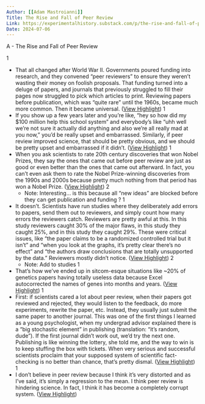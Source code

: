 ```yaml
---
Author: [[Adam Mastroianni]]
Title: The Rise and Fall of Peer Review
Link: https://experimentalhistory.substack.com/p/the-rise-and-fall-of-peer-review
Date: 2024-07-06
---
```

A - The Rise and Fall of Peer Review

1
- That all changed after World War II. Governments poured funding into research, and they convened “peer reviewers” to ensure they weren’t wasting their money on foolish proposals. That funding turned into a deluge of papers, and journals that previously struggled to fill their pages now struggled to pick which articles to print. Reviewing papers before publication, which was “quite rare” until the 1960s, became much more common. Then it became universal. ([View Highlight](https://instapaper.com/read/1561318235/21526097))
1
- If you show up a few years later and you’re like, “hey so how did my $100 million help this school system” and everybody’s like “uhh well we’re not sure it actually did anything and also we’re all really mad at you now,” you’d be really upset and embarrassed. Similarly, if peer review improved science, that should be pretty obvious, and we should be pretty upset and embarrassed if it didn’t. ([View Highlight](https://instapaper.com/read/1561318235/21526103))
1
- When you ask scientists to rate 20th century discoveries that won Nobel Prizes, they say the ones that came out before peer review are just as good or even better than the ones that came out afterward. In fact, you can’t even ask them to rate the Nobel Prize-winning discoveries from the 1990s and 2000s because pretty much nothing from that period has won a Nobel Prize. ([View Highlight](https://instapaper.com/read/1561318235/21526105))
2
    - Note: Interesting… is this because all “new ideas” are blocked before they can get publication and funding ?
1
- It doesn’t. Scientists have run studies where they deliberately add errors to papers, send them out to reviewers, and simply count how many errors the reviewers catch. Reviewers are pretty awful at this. In this study reviewers caught 30% of the major flaws, in this study they caught 25%, and in this study they caught 29%. These were critical issues, like “the paper claims to be a randomized controlled trial but it isn’t” and “when you look at the graphs, it’s pretty clear there’s no effect” and “the authors draw conclusions that are totally unsupported by the data.” Reviewers mostly didn’t notice. ([View Highlight](https://instapaper.com/read/1561318235/21526113))
2
    - Note: Add to studies
1
- That’s how we’ve ended up in sitcom-esque situations like ~20% of genetics papers having totally useless data because Excel autocorrected the names of genes into months and years. ([View Highlight](https://instapaper.com/read/1561318235/21526127))
1
- First: if scientists cared a lot about peer review, when their papers got reviewed and rejected, they would listen to the feedback, do more experiments, rewrite the paper, etc. Instead, they usually just submit the same paper to another journal. This was one of the first things I learned as a young psychologist, when my undergrad advisor explained there is a “big stochastic element” in publishing (translation: “it’s random, dude”). If the first journal didn’t work out, we’d try the next one. Publishing is like winning the lottery, she told me, and the way to win is to keep stuffing the box with tickets. When very serious and successful scientists proclaim that your supposed system of scientific fact-checking is no better than chance, that’s pretty dismal. ([View Highlight](https://instapaper.com/read/1561318235/21526137))
1
- I don’t believe in peer review because I think it’s very distorted and as I’ve said, it’s simply a regression to the mean. I think peer review is hindering science. In fact, I think it has become a completely corrupt system. ([View Highlight](https://instapaper.com/read/1561318235/21526141))
